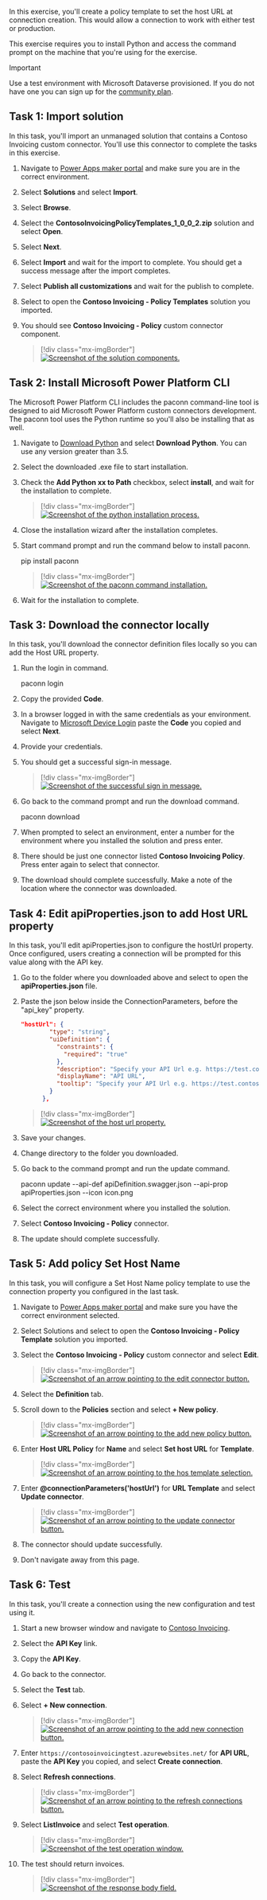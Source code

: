 In this exercise, you'll create a policy template to set the host URL at connection creation. This would allow a connection to work with either test or production.

This exercise requires you to install Python and access the command prompt on the machine that you're using for the exercise.

> [!IMPORTANT]
> Use a test environment with Microsoft Dataverse provisioned. If you do not have one you can sign up for the [community plan](https://powerapps.microsoft.com/communityplan/?azure-portal=true).

## Task 1: Import solution

In this task, you'll import an unmanaged solution that contains a Contoso Invoicing custom connector. You'll use this connector to complete the tasks in this exercise.

1.  Navigate to [Power Apps maker portal](https://make.powerapps.com/?azure-portal=true) and make sure you are in the correct environment.

1.  Select **Solutions** and select **Import**.

1.  Select **Browse**.

1.  Select the **ContosoInvoicingPolicyTemplates_1_0_0_2.zip** solution and select **Open**.

1.  Select **Next**.

1.  Select **Import** and wait for the import to complete. You should get a success message after the import completes.

1.  Select **Publish all customizations** and wait for the publish to complete.

1.  Select to open the **Contoso Invoicing - Policy Templates** solution you imported.

1.  You should see **Contoso Invoicing - Policy** custom connector component.

    > [!div class="mx-imgBorder"]
    > [![Screenshot of the solution components.](../media/custom-connector-component.png)](../media/custom-connector-component.png#lightbox)

## Task 2: Install Microsoft Power Platform CLI

The Microsoft Power Platform CLI includes the paconn command-line tool is designed to aid Microsoft Power Platform custom connectors development. The paconn tool uses the Python runtime so you'll also be installing that as well.

1.  Navigate to [Download Python](https://www.python.org/downloads/?azure-portal=true) and select **Download Python**. You can use any version greater than 3.5.

1.  Select the downloaded .exe file to start installation.

1.  Check the **Add Python xx to Path** checkbox, select **install**, and wait for the installation to complete.

    > [!div class="mx-imgBorder"]
    > [![Screenshot of the python installation process.](../media/python-install.png)](../media/python-install.png#lightbox)

1.  Close the installation wizard after the installation completes.

1.  Start command prompt and run the command below to install paconn.

    pip install paconn

    > [!div class="mx-imgBorder"]
    > [![Screenshot of the paconn command installation.](../media/pip-install.png)](../media/pip-install.png#lightbox)

1.  Wait for the installation to complete.

## Task 3: Download the connector locally

In this task, you'll download the connector definition files locally so you can add the Host URL property.

1.  Run the login in command.

    paconn login

1.  Copy the provided **Code**.

1.  In a browser logged in with the same credentials as your environment. Navigate to [Microsoft Device Login](https://microsoft.com/devicelogin/?azure-portal=true) paste the **Code** you copied and select **Next**.

1.  Provide your credentials.

1.  You should get a successful sign-in message.

    > [!div class="mx-imgBorder"]
    > [![Screenshot of the successful sign in message.](../media/success-message.png)](../media/success-message.png#lightbox)

1.  Go back to the command prompt and run the download command.

    paconn download

1.  When prompted to select an environment, enter a number for the environment where you installed the solution and press enter.

1.  There should be just one connector listed **Contoso Invoicing Policy**. Press enter again to select that connector.

1.  The download should complete successfully. Make a note of the location where the connector was downloaded.

## Task 4: Edit apiProperties.json to add Host URL property

In this task, you'll edit apiProperties.json to configure the hostUrl property. Once configured, users creating a connection will be prompted for this value along with the API key.

1.  Go to the folder where you downloaded above and select to open the **apiProperties.json** file.

1.  Paste the json below inside the ConnectionParameters, before the "api_key" property.

    ```json
    "hostUrl": {
            "type": "string",
            "uiDefinition": {
              "constraints": {
                "required": "true"
              },
              "description": "Specify your API Url e.g. https://test.contoso.com",
              "displayName": "API URL",
              "tooltip": "Specify your API Url e.g. https://test.contoso.com"
            }
          },
    ```

    > [!div class="mx-imgBorder"]
    > [![Screenshot of the host url property.](../media/code.png)](../media/code.png#lightbox)

1.  Save your changes.

1.  Change directory to the folder you downloaded.

1.  Go back to the command prompt and run the update command.

    paconn update --api-def apiDefinition.swagger.json --api-prop apiProperties.json --icon icon.png

1.  Select the correct environment where you installed the solution.

1.  Select **Contoso Invoicing - Policy** connector.

1.  The update should complete successfully.

## Task 5: Add policy Set Host Name

In this task, you will configure a Set Host Name policy template to use the connection property you configured in the last task.

1.  Navigate to [Power Apps maker portal](https://make.powerapps.com/?azure-portal=true) and make sure you have the correct environment selected.

1.  Select Solutions and select to open the **Contoso Invoicing - Policy Template** solution you imported.

1.  Select the **Contoso Invoicing - Policy** custom connector and select **Edit**.

    > [!div class="mx-imgBorder"]
    > [![Screenshot of an arrow pointing to the edit connector button.](../media/edit.png)](../media/edit.png#lightbox)

1.  Select the **Definition** tab.

1.  Scroll down to the **Policies** section and select **+ New policy**.

    > [!div class="mx-imgBorder"]
    > [![Screenshot of an arrow pointing to the add new policy button.](../media/new-policy.png)](../media/new-policy.png#lightbox)

1.  Enter **Host URL Policy** for **Name** and select **Set host URL** for **Template**.

    > [!div class="mx-imgBorder"]
    > [![Screenshot of an arrow pointing to the hos template selection.](../media/set-host-url.png)](../media/set-host-url.png#lightbox)

1.  Enter **@connectionParameters('hostUrl')** for **URL Template** and select **Update connector**.

    > [!div class="mx-imgBorder"]
    > [![Screenshot of an arrow pointing to the update connector button.](../media/update-connector.png)](../media/update-connector.png#lightbox)

1.  The connector should update successfully.

1.  Don't navigate away from this page.

## Task 6: Test

In this task, you'll create a connection using the new configuration and test using it.

1.  Start a new browser window and navigate to [Contoso Invoicing](https://contosoinvoicingtest.azurewebsites.net/?azure-portal=true).

1.  Select the **API Key** link.

1.  Copy the **API Key**.

1.  Go back to the connector.

1.  Select the **Test** tab.

1.  Select **+ New connection**.

    > [!div class="mx-imgBorder"]
    > [![Screenshot of an arrow pointing to the add new connection button.](../media/new-connection.png)](../media/new-connection.png#lightbox)

1.  Enter `https://contosoinvoicingtest.azurewebsites.net/` for **API URL**, paste the **API Key** you copied, and select **Create connection**.

1.  Select **Refresh connections**.

    > [!div class="mx-imgBorder"]
    > [![Screenshot of an arrow pointing to the refresh connections button.](../media/refresh.png)](../media/refresh.png#lightbox)

1.  Select **ListInvoice** and select **Test operation**.

    > [!div class="mx-imgBorder"]
    > [![Screenshot of the test operation window.](../media/test-operation.png)](../media/test-operation.png#lightbox)

1. The test should return invoices.

    > [!div class="mx-imgBorder"]
    > [![Screenshot of the response body field.](../media/returned-invoices.png)](../media/returned-invoices.png#lightbox)